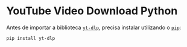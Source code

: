 # YouTube Video Download Python

Antes de importar a biblioteca [`yt-dlp`](https://pypi.org/project/yt-dlp/), precisa instalar utilizando o [`pip`](https://pip.pypa.io/en/stable/):

```
pip install yt-dlp
```

